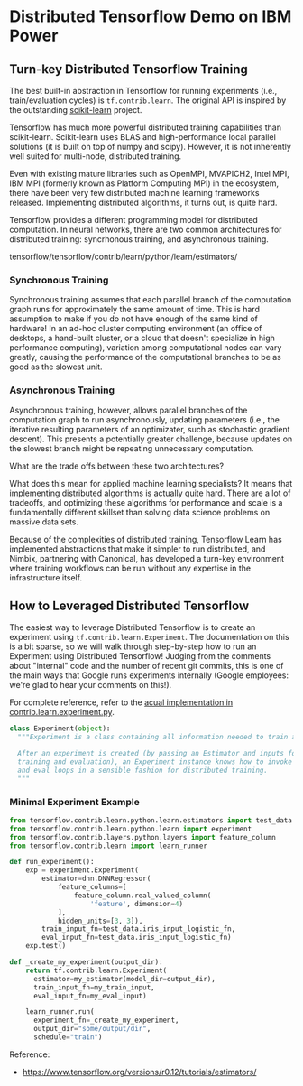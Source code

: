 # Distributed Tensorflow Demo on IBM Power

## Turn-key Distributed Tensorflow Training

The best built-in abstraction in Tensorflow for running experiments (i.e., train/evaluation cycles) is `tf.contrib.learn`. The original API is inspired by the outstanding [scikit-learn](http://scikit-learn.org/stable/) project.

Tensorflow has much more powerful distributed training capabilities than scikit-learn. Scikit-learn uses BLAS and high-performance local parallel solutions (it is built on top of numpy and scipy). However, it is not inherently well suited for multi-node, distributed training.

Even with existing mature libraries such as OpenMPI, MVAPICH2, Intel MPI, IBM MPI (formerly known as Platform Computing MPI) in the ecosystem, there have been very few distributed machine learning frameworks released. Implementing distributed algorithms, it turns out, is quite hard.

Tensorflow provides a different programming model for distributed computation. In neural networks, there are two common architectures for distributed training: syncrhonous training, and asynchronous training.


tensorflow/tensorflow/contrib/learn/python/learn/estimators/


### Synchronous Training
Synchronous training assumes that each parallel branch of the computation graph runs for approximately the same amount of time. This is hard assumption to make if you do not have enough of the same kind of hardware! In an ad-hoc cluster computing environment (an office of desktops, a hand-built cluster, or a cloud that doesn't specialize in high performance computing), variation among computational nodes can vary greatly, causing the performance of the computational branches to be as good as the slowest unit.

### Asynchronous Training
Asynchronous training, however, allows parallel branches of the computation graph to run asynchronously, updating parameters (i.e., the iterative resulting parameters of an optimizater, such as stochastic gradient descent).  This presents a potentially greater challenge, because updates on the slowest branch might be repeating unnecessary computation.

What are the trade offs between these two architectures?

What does this mean for applied machine learning specialists? It means that implementing distributed algorithms is actually quite hard. There are a lot of tradeoffs, and optimizing these algorithms for performance and scale is a fundamentally different skillset than solving data science problems on massive data sets.

Because of the complexities of distributed training, Tensorflow Learn has implemented abstractions that make it simpler to run distributed, and Nimbix, partnering with Canonical, has developed a turn-key environment where training workflows can be run without any expertise in the infrastructure itself.


## How to Leveraged Distributed Tensorflow

The easiest way to leverage Distributed Tensorflow is to create an experiment using `tf.contrib.learn.Experiment`. The documentation on this is a bit sparse, so we will walk through step-by-step how to run an Experiment using Distributed Tensorflow! Judging from the comments about "internal" code and the number of recent git commits, this is one of the main ways that Google runs experiments internally (Google employees: we're glad to hear your comments on this!).

For complete reference, refer to the [acual implementation in contrib.learn.experiment.py](https://github.com/tensorflow/tensorflow/blob/master/tensorflow/contrib/learn/python/learn/experiment.py).

```python
class Experiment(object):
  """Experiment is a class containing all information needed to train a model.

  After an experiment is created (by passing an Estimator and inputs for
  training and evaluation), an Experiment instance knows how to invoke training
  and eval loops in a sensible fashion for distributed training.
  """
```

### Minimal Experiment Example

```python
from tensorflow.contrib.learn.python.learn.estimators import test_data
from tensorflow.contrib.learn.python.learn import experiment
from tensorflow.contrib.layers.python.layers import feature_column
from tensorflow.contrib.learn import learn_runner

def run_experiment():
    exp = experiment.Experiment(
        estimator=dnn.DNNRegressor(
            feature_columns=[
                feature_column.real_valued_column(
                    'feature', dimension=4)
            ],
            hidden_units=[3, 3]),
        train_input_fn=test_data.iris_input_logistic_fn,
        eval_input_fn=test_data.iris_input_logistic_fn)
    exp.test()

def _create_my_experiment(output_dir):
    return tf.contrib.learn.Experiment(
      estimator=my_estimator(model_dir=output_dir),
      train_input_fn=my_train_input,
      eval_input_fn=my_eval_input)

    learn_runner.run(
      experiment_fn=_create_my_experiment,
      output_dir="some/output/dir",
      schedule="train")

```

Reference:
 * https://www.tensorflow.org/versions/r0.12/tutorials/estimators/
